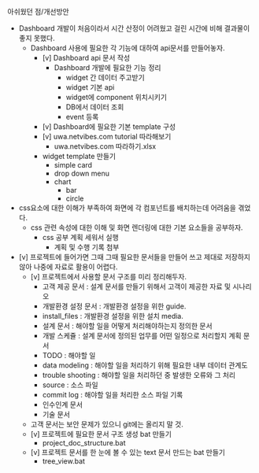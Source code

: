 아쉬웠던 점/개선방안
- Dashboard 개발이 처음이라서 시간 산정이 어려웠고 걸린 시간에 비해 결과물이 좋지 못했다.
  - Dashboard 사용에 필요한 각 기능에 대하여 api문서를 만들어놓자.
    - [v] Dashboard api 문서 작성
      - Dashboard 개발에 필요한 기능 정리
        - widget 간 데이터 주고받기
        - widget 기본 api
        - widget에 component 위치시키기
        - DB에서 데이터 조회
        - event 등록
    - [v] Dashboard에 필요한 기본 template 구성
    - [v] uwa.netvibes.com tutorial 따라해보기
      - uwa.netvibes.com 따라하기.xlsx
    - widget template 만들기
      - simple card
      - drop down menu
      - chart
        - bar
        - circle
- css요소에 대한 이해가 부족하여 화면에 각 컴포넌트를 배치하는데 어려움을 겪었다.
  - css 관련 속성에 대한 이해 및 화면 렌더링에 대한 기본 요소들을 공부하자.
    - css 공부 계획 세워서 실행
      - 계획 및 수행 기록 첨부
- [v] 프로젝트에 들어가면 그때 그때 필요한 문서들을 만들어 쓰고 제대로 저장하지 않아 나중에 자료로 활용이 어렵다.
  - [v] 프로젝트에서 사용할 문서 구조를 미리 정리해두자.
    - 고객 제공 문서 : 설계 문서를 만들기 위해서 고객이 제공한 자료 및 시나리오
    - 개발환경 설정 문서 : 개발환경 설정을 위한 guide.
    - install_files : 개발환경 설정을 위한 설치 media.
    - 설계 문서 : 해야할 일을 어떻게 처리해야하는지 정의한 문서
    - 개발 스케쥴 : 설계 문서에 정의된 업무를 어떤 일정으로 처리할지 계획 문서
    - TODO : 해야할 일
    - data modeling : 해야할 일을 처리하기 위해 필요한 내부 데이터 관계도
    - trouble shooting : 해야할 일을 처리하던 중 발생한 오류와 그 처리
    - source : 소스 파일
    - commit log : 해야할 일을 처리한 소스 파일 기록
    - 인수인계 문서
    - 기술 문서
  - 고객 문서는 보안 문제가 있으니 git에는 올리지 말 것.
  - [v] 프로젝트에 필요한 문서 구조 생성 bat 만들기
    - project_doc_structure.bat
  - [v] 프로젝트 문서를 한 눈에 볼 수 있는 text 문서 만드는 bat 만들기
    - tree_view.bat
